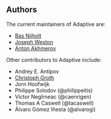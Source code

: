 ## Authors

The current maintainers of Adaptive are:

+ [Bas Nijholt](<http://nijho.lt>)
+ [Joseph Weston](<https://joseph.weston.cloud>)
+ [Anton Akhmerov](<https://antonakhmerov.org>)

Other contributors to Adaptive include:

+ Andrey E. Antipov
+ [Christoph Groth](<http://inac.cea.fr/Pisp/christoph.groth/>)
+ Jorn Hoofwijk
+ Philippe Solodov (@philippeitis)
+ Victor Negîrneac (@caenrigen)
+ Thomas A Caswell (@tacaswell)
+ Álvaro Gómez Iñesta (@alvarogi)
